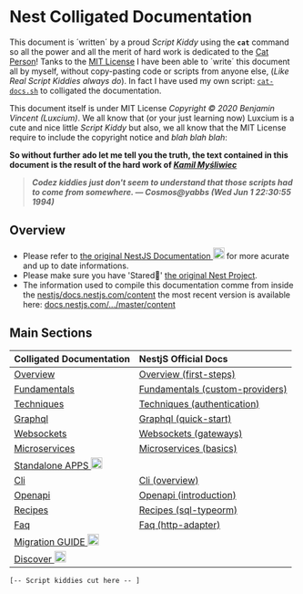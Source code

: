 # Nest Colligated Documentation

This document is ´written´ by a proud *Script Kiddy* using the **`cat`** command so all the power and all the merit of hard work is dedicated to the [Cat Person](https://github.com/kamilmysliwiec)! Tanks to the [MIT License](https://github.com/nestjs/docs.nestjs.com/blob/master/LICENSE) I have been able to ´write´ this document all by myself, without copy-pasting code or scripts from anyone else, (*Like Real Script Kiddies always do*). In fact I have used my own script: [`cat-docs.sh`](https://github.com/Luxcium/nestjs-colligated-docs/blob/master/cat-docs.sh) to colligated the documentation.

This document itself is under MIT License *Copyright © 2020 Benjamin Vincent (Luxcium)*. We all know that (or your just learning now) Luxcium is a cute and nice little *Script Kiddy* but also, we all know that the MIT License require to include the copyright notice and *blah blah blah*:

**So without further ado let me tell you the truth, the text contained in this document is the result of the hard work of *[Kamil Myśliwiec](http://kamilmysliwiec.com)***

> ***Codez kiddies just don't seem to understand that those scripts had to come from somewhere. ― Cosmos@yabbs (Wed Jun 1 22:30:55 1994)***

## Overview

 - Please refer to [the original NestJS Documentation <img src="https://nestjs.com/img/logo-small.svg"  width="20" alt="Nest Logo" />](https://docs.nestjs.com/) for more acurate and up to date informations.
 - Please make sure you have 'Stared🌟' [the original Nest Project](https://github.com/nestjs/nest/stargazers).
 - The information used to compile this documentation comme from inside the [nestjs/docs.nestjs.com/content](https://github.com/nestjs/docs.nestjs.com/tree/58e409ba73974842d5a956cdeccdb89b382eccfc/content) the most recent version is available here: [docs.nestjs.com/.../master/content](https://github.com/nestjs/docs.nestjs.com/tree/master/content)

## Main Sections

Colligated Documentation |  NestjS Official Docs
:---|:---
  [Overview](./Overview.md) |  [Overview (first-steps)](https://docs.nestjs.com/first-steps)
  [Fundamentals](./Fundamentals.md) |  [Fundamentals (custom-providers)](https://docs.nestjs.com/fundamentals/custom-providers)
  [Techniques](./Techniques.md) |  [Techniques (authentication)](https://docs.nestjs.com/techniques/authentication)
  [Graphql](./Graphql.md) |  [Graphql (quick-start)](https://docs.nestjs.com/graphql/quick-start)
  [Websockets](./Websockets.md) |  [Websockets (gateways)](https://docs.nestjs.com/websockets/gateways)
  [Microservices](./Microservices.md) |  [Microservices (basics)](https://docs.nestjs.com/microservices/basics)
  [Standalone APPS <img src="https://nestjs.com/img/logo-small.svg"  width="20" alt="Nest Logo" /> ](https://docs.nestjs.com/standalone-applications) |
  [Cli](./Cli.md) |  [Cli (overview)](https://docs.nestjs.com/cli/overview)
  [Openapi](./Openapi.md) |  [Openapi (introduction)](https://docs.nestjs.com/openapi/introduction)
  [Recipes](./Recipes.md) |  [Recipes (sql-typeorm)](https://docs.nestjs.com/recipes/sql-typeorm)
  [Faq](./Faq.md) |  [Faq (http-adapter)](https://docs.nestjs.com/faq/http-adapter)
  [Migration GUIDE <img src="https://nestjs.com/img/logo-small.svg"  width="20" alt="Nest Logo" /> ](https://docs.nestjs.com/migration-guide) |
  [Discover <img src="https://nestjs.com/img/logo-small.svg"  width="20" alt="Nest Logo" /> ](https://docs.nestjs.com/discover/companies) |


`[-- Script kiddies cut here -- ]`
